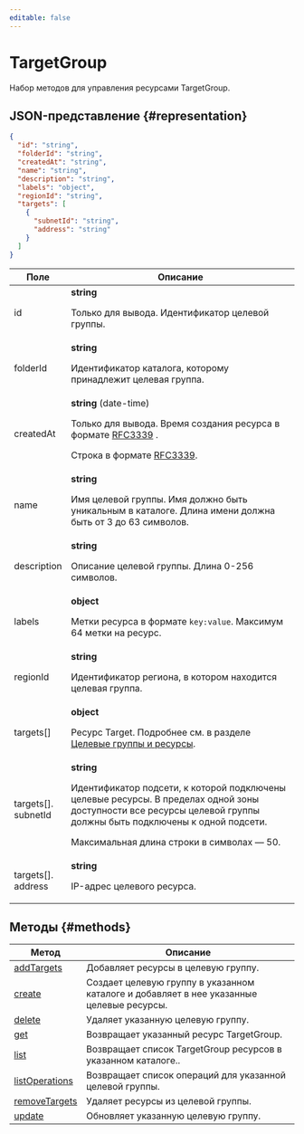 ```yaml
---
editable: false
---
```


# TargetGroup
Набор методов для управления ресурсами TargetGroup.
## JSON-представление {#representation}
```json 
{
  "id": "string",
  "folderId": "string",
  "createdAt": "string",
  "name": "string",
  "description": "string",
  "labels": "object",
  "regionId": "string",
  "targets": [
    {
      "subnetId": "string",
      "address": "string"
    }
  ]
}
```
 
Поле | Описание
--- | ---
id | **string**<br><p>Только для вывода. Идентификатор целевой группы.</p> 
folderId | **string**<br><p>Идентификатор каталога, которому принадлежит целевая группа.</p> 
createdAt | **string** (date-time)<br><p>Только для вывода. Время создания ресурса в формате <a href="https://www.ietf.org/rfc/rfc3339.txt">RFC3339</a> .</p> <p>Строка в формате <a href="https://www.ietf.org/rfc/rfc3339.txt">RFC3339</a>.</p> 
name | **string**<br><p>Имя целевой группы. Имя должно быть уникальным в каталоге. Длина имени должна быть от 3 до 63 символов.</p> 
description | **string**<br><p>Описание целевой группы. Длина 0-256 символов.</p> 
labels | **object**<br><p>Метки ресурса в формате <code>key:value</code>. Максимум 64 метки на ресурс.</p> 
regionId | **string**<br><p>Идентификатор региона, в котором находится целевая группа.</p> 
targets[] | **object**<br><p>Ресурс Target. Подробнее см. в разделе <a href="/docs/load-balancer/target-resources">Целевые группы и ресурсы</a>.</p> 
targets[].<br>subnetId | **string**<br><p>Идентификатор подсети, к которой подключены целевые ресурсы. В пределах одной зоны доступности все ресурсы целевой группы должны быть подключены к одной подсети.</p> <p>Максимальная длина строки в символах — 50.</p> 
targets[].<br>address | **string**<br><p>IP-адрес целевого ресурса.</p> 

## Методы {#methods}
Метод | Описание
--- | ---
[addTargets](addTargets.md) | Добавляет ресурсы в целевую группу.
[create](create.md) | Создает целевую группу в указанном каталоге и добавляет в нее указанные целевые ресурсы.
[delete](delete.md) | Удаляет указанную целевую группу.
[get](get.md) | Возвращает указанный ресурс TargetGroup.
[list](list.md) | Возвращает список TargetGroup ресурсов в указанном каталоге..
[listOperations](listOperations.md) | Возвращает список операций для указанной целевой группы.
[removeTargets](removeTargets.md) | Удаляет ресурсы из целевой группы.
[update](update.md) | Обновляет указанную целевую группу.